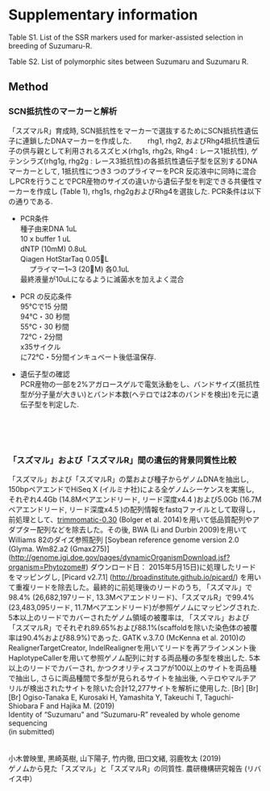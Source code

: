 # Supplementary information


Table S1. List of the SSR markers used for marker-assisted selection in breeding of Suzumaru-R.

Table S2. List of polymorphic sites between Suzumaru and Suzumaru R.

## Method 
### SCN抵抗性のマーカーと解析 <Br>
「スズマルR」育成時, SCN抵抗性をマーカーで選抜するためにSCN抵抗性遺伝子に連鎖したDNAマーカーを作成した.　　
rhg1, rhg2, およびRhg4抵抗性遺伝子の供与親として利用されるスズヒメ(rhg1s, rhg2s, Rhg4 : レース1抵抗性), ゲテンシラズ(rhg1g, rhg2g : レース3抵抗性)の各抵抗性遺伝子型を区別するDNAマーカーとして, 1抵抗性につき3 つのプライマーをPCR 反応液中に同時に混合しPCRを行うことでPCR産物のサイズの違いから遺伝子型を判定できる共優性マーカーを作成し (Table 1), rhg1s, rhg2gおよびRhg4を選抜した. PCR条件は以下の通りである. 
  
  
* PCR条件 <Br> 
種子由来DNA 1uL　　 <Br>
10 x buffer 1 uL　　 <Br>
dNTP (10mM) 0.8uL　　 <Br>
Qiagen HotStarTaq 0.05L　 <Br>　
プライマー1~3 (20M) 各0.1uL　 <Br>
最終液量が10uLになるように滅菌水を加えよく混合 <Br>


* PCR の反応条件 <Br>
95℃で15 分間　　 <Br>
94℃・30 秒間　　 <Br>
55℃・30 秒間　　 <Br>
72℃・2分間　　 <Br>
x35サイクル    <Br>
に72℃・5分間インキュベート後低温保存. <Br>
  

* 遺伝子型の確認　　 <Br>
PCR産物の一部を2%アガロースゲルで電気泳動をし、バンドサイズ(抵抗性型が分子量が大きい)とバンド本数(へテロでは2本のバンドを検出)を元に遺伝子型を判定した. 
<Br>
  <Br>
    <Br>
      
### 「スズマル」および「スズマルR」間の遺伝的背景同質性比較
「スズマル」および「スズマルR」の葉および種子からゲノムDNAを抽出し, 150bpペアエンドでHiSeq X (イルミナ社)による全ゲノムシーケンスを実施し, それぞれ4.4Gb (14.8Mペアエンドリード, リード深度x4.4 )および5.0Gb (16.7Mペアエンドリード, リード深度x4.5 )の配列情報をfastqファイルとして取得し，前処理として、[trimmomatic-0.30](http://www.usadellab.org/cms/index.php?page=trimmomatic) (Bolger et al. 2014)を用いて低品質配列やアダプター配列などを除去した。その後, BWA (Li and Durbin 2009)を用いてWilliams 82のダイズ参照配列 [Soybean reference genome version 2.0 (Glyma. Wm82.a2 (Gmax275)] (http://genome.jgi.doe.gov/pages/dynamicOrganismDownload.jsf?organism=Phytozome#) ダウンロード日： 2015年5月15日)に処理したリードをマッピングし, [Picard v2.7.1] (http://broadinstitute.github.io/picard/) を用いて重複リードを除去した。最終的に前処理後のリードのうち, 「スズマル」で98.4% (26,682,197リード, 13.3Mペアエンドリード)、「スズマルR」で99.4% (23,483,095リード, 11.7Mペアエンドリード)が参照ゲノムにマッピングされた. 5本以上のリードでカバーされたゲノム領域の被覆率は, 「スズマル」および「スズマルR」でそれぞれ89.65%および88.1%(scaffoldを除いた染色体の被覆率は90.4%および88.9%)であった. GATK v.3.7.0 (McKenna et al. 2010)の RealignerTargetCreator, IndelRealignerを用いてリードを再アラインメント後HaplotypeCallerを用いて参照ゲノム配列に対する両品種の多型を検出した. 5本以上のリードでカバーされ, かつクオリティスコアが100以上のサイトを両品種で抽出し, さらに両品種間で多型が見られるサイトを抽出後, ヘテロやマルチアリルが検出されたサイトを除いた合計12,277サイトを解析に使用した. [Br]
[Br]
[Br]
Ogiso-Tanaka E, Kurosaki H, Yamashita Y, Takeuchi T, Taguchi-Shiobara F and Hajika M. (2019)<Br>
Identity of “Suzumaru” and “Suzumaru-R” revealed by whole genome sequencing<Br>
(in submitted)<Br>
<Br>
<Br>
小木曽映里, 黒崎英樹, 山下陽子, 竹内徹, 田口文緒, 羽鹿牧太 (2019)<Br>
ゲノムから見た「スズマル」と「スズマルR」の同質性. 農研機構研究報告 (リバイス中）<Br>
